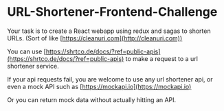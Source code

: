 # URL-Shortener-Frontend-Challenge

Your task is to create a React webapp using redux and sagas to shorten URLs. (Sort of like [https://cleanuri.com](http://cleanuri.com))

You can use [https://shrtco.de/docs/?ref=public-apis](https://shrtco.de/docs/?ref=public-apis) to make a request to a url shortener service.

If your api requests fail, you are welcome to use any url shortener api, or even a mock API such as [https://mockapi.io](https://mockapi.io)

Or you can return mock data without actually hitting an API.
